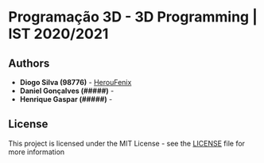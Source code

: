 # Programação 3D - 3D Programming | IST 2020/2021

## Authors

-   **Diogo Silva (98776)** - [HerouFenix](https://github.com/HerouFenix)
-   **Daniel Gonçalves (#####)** - 
-   **Henrique Gaspar (#####)** - 

## License

This project is licensed under the MIT License - see the [LICENSE](https://github.com/heroufenix/p3d/blob/master/LICENSE) file for more information
